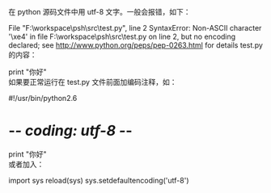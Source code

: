 在 python 源码文件中用 utf-8 文字。一般会报错，如下：

File "F:\workspace\psh\src\test.py", line 2
SyntaxError: Non-ASCII character '\xe4' in file F:\workspace\psh\src\test.py on line 2, but no encoding declared; see http://www.python.org/peps/pep-0263.html for details
test.py 的内容：

print "你好"  
如果要正常运行在 test.py 文件前面加编码注释，如：

#!/usr/bin/python2.6  
# -*- coding: utf-8 -*-  
print "你好"  
或者加入：

import sys
reload(sys)
sys.setdefaultencoding('utf-8')
